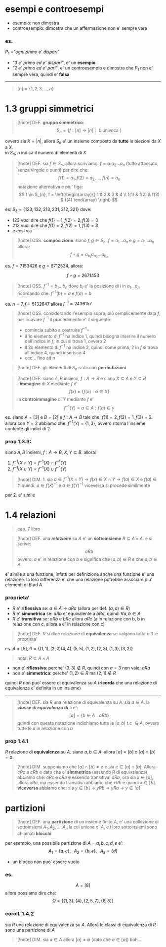 # esempi e controesempi
* esempio: non dimostra
* controesempio: dimostra che un affermazione non e' sempre vera
### es.
$P_{1}$ =*"ogni primo e' dispari"*
- *"3 e' primo ed e' dispari"*, e' un **esempio**
- *"2 e' primo ed e' pari"*, e' un controesempio e dimostra che $P_{1}$ non e' sempre vera, quindi e' **falsa**

---
> $[n] = \{1,2,3,\dots ,n\}$ 

# 1.3 gruppi simmetrici

> [!note] DEF.
> **gruppo simmetrico**:
> $$S_{n} = \{  f: [n] \to [n]: \text{ biunivoca }\}$$

ovvero sia $X = |n|$, allora $S_{n}$ e' un insieme composto da **tutte** le biezioni da $X$ a $X$.  
in $S_{n}$, $n$ indica il numero di elementi di $X$


> [!note] DEF.
 sia $f \in S_{n}$, allora scriviamo: $f = a_{1} a_{2}  \dots a_{n}$  (tutto attaccato, senza virgole o punti) per dire che:
>$$
>f(1)=a_{1}, f(2)=a_{2},\dots,f(n) = a_{n}
>$$
 > notazione alternativa e piu' figa:
 > $$
 >f \in S_{n}, f = \left(\begin{array}{}
> 1 & 2 & 3 & 4 \\
> f(1) & f(2) & f(3) & f(4)
\end{array} \right)
 $$


es: $S_{3} = \{ 123,132,213,231,312,321 \}$ 
dove:
* $123$ vuol dire che $f(1)=1, f(2)=2, f(3)=3$
* $213$ vuol dire che $f(1) = 2, f(2) = 1, f(3) = 3$
* e cosi via 

>[!note] OSS.
> **composizione**:
> siano $f,g \in S_{n}$, $f=a_{1}\dots a_{n}$ e $g=b_{1}\dots b_{n}$ allora: $$ 
> f \circ g = a_{b_{1}} a_{n_{2}} \dots a_{b_{n}} 
> $$

es.
$f=7153426$ e $g=6712534$, allora:

$$
f \circ g = 2671453
$$

>[!note] OSS.
>$f^{-1} = b_{1}\dots b_{n}$ dove $b_{i}$ e' la posizione di i in $a_{1}\dots a_{n}$
 ricordando che: $f^{-1}(b) = a$ e $f(a) = b$

es.
$n=7, f=5132647$ allora $f^{-1} = 2436157$

> [!note] OSS.
> considerando l'esempio sopra, più semplicemente data $f$, per ricavare $f^{-1}$ il procedimento e' il seguente:
> - comincia subito a costruire $f^{-1} =$
> - il 1o elemento di $f^{-1}$ ha indice 1, quindi bisogna inserire il numero dell'indice in $f$, in cui si trova 1, ovvero 2
> - il 2o elemento di $f^{-1}$ ha indice 2, quindi come prima, 2 in $f$ si trova all'indice 4, quindi inserisco 4
> - ecc... fino ad n

>[!note] DEF. 
> gli elementi di $S_{n}$ si dicono **permutazioni**

> [!note] DEF.
> siano $A,B$ insiemi, $f: A\to B$ e siano $X \subseteq A$ e $Y \subseteq B$
> l'**immagine** di $X$ mediante $f$ e' $$f(x) = \{ f(a): a \in X \}$$
> la **controimmagine** di $Y$ mediante $f$ e' $$f^{-1}(Y) = {a \in A: f(a) \in y}$$

es. 
siano $A=[3]$ e $B=[2]$ e $f: A\to B$ tale che: $f(1)=2, f(2)=1, f(3)=2$. allora con $Y = {2}$ abbiamo che: $f^{-1}(Y) = \{ 1,3 \}$, ovvero ritorna l'insieme contente gli indici di 2.

### prop 1.3.3: 
siano $A,B$ insiemi, $f:A\to B$, $X,Y \subseteq B$. allora:  
1. $f^{-1} (X \cap Y) = f^{-1}(X) \cap f^{-1}(Y)$
2. $f^{-1} (X \cup Y) = f^{-1}(X) \cup f^{-1}(Y)$

> [!note] DIM. 1.
> 	sia $a \in f^{-1}(X \cap Y) \to f(x) \in X \cap Y \to f(a) \in X \text{ e } f(a) \in Y$ quindi: $a \in f(X)^{-1} \text{ e } a \in f(Y)^{-1}$
> viceversa si procede similmente

per 2. e' simile

# 1.4 relazioni
> cap. 7 libro

>[!note] DEF.
> una ***relazione*** su $A$ e' un **sottoinsieme**  $R \subseteq A\times A$.
> e si scrive: $$aRb$$
> ovvero: $a$ e' in relazione con $b$ e significa che $(a,b)\in R$ e che $a,b \in A$

e' simile a una funzione, infatti per definizione anche una funzione e' una relazione. la loro differenza e' che una relazione potrebbe associare piu' elementi di $B$ ad $A$

### proprieta'
* $R$ e' **riflessiva** se: $a \in A$ -> $aRa$ (allora per def. $(a,a) \in R$)
* $R$ e' **simmetrica** se: $aRb$ e' equivalente a $bRa$, quindi $\forall a,b\in A$
* $R$ e' **transitiva** se: $aRb$ e $bRc$ allora $aRc$ (a in relazione con b, b in relazione con c, allora a e' in relazione con c)

>[!note] DEF.
>$R$ si dice relazione di **equivalenza** se valgono tutte e 3 le proprieta'

es.
$A = [5]$, $R = \{(1,1),(2,2)(4,4),(5,5),(1,2),(2,3),(1,3),(3,2)\}$ 
> nota: $R \subseteq A \times A$

* non e' **riflessiva**: perche' $(3,3) \not\in R$, quindi con $a=3$ non vale: $aRa$
* non e' **simmetrica**: perche' $(1,2) \in R$ ma $(2,1) \not\in R$

quindi $R$ non puo' essere di equivalenza su $A$ (**ricorda** che una relazione di equivalenza e' definita in un insieme)

---

> [!note] DEF.
> sia $R$ una relazione di equivalenza su $A$. sia $a \in A$.
> la ***classe di equivalenza di*** a e':
> $$[a] = \{ b\in A: aRb \}$$
> quindi con questa notazione indichiamo tutte le $(a,b) \text{ t.c } \in A$, ovvero tutte le $a$ in relazione con $b$


### prop 1.4.1
$R$ relazione di **equivalenza** su $A$. siano $a,b \in A$. allora $[a]=[b]$ o $[a] \cap[b]= \emptyset$.
>[!note] DIM.
> supponiamo che $[a] \cap[b] \neq \emptyset$ e sia $c \in [a] \cap [b]$. Allora $cRa$ e $cRb$ e dato che e' **simmetrica** (essendo R di equivalenza) abbiamo che: $aRc$ e $cRb$
> e essendo transitiva: $aRb$, ora sia $x \in [a]$, allora $xRa$, ma essendo transitiva abbiamo che $xRb$ e quindi $x\in[b]$. **viceversa** abbiamo che:
> sia $y \in [b]$ -> $yRb$ -> $yRa$ -> $y \in [a]$



# partizioni

>[!note] DEF.
>una **partizione** di un insieme finito $A$, e' una collezione di sottoinsiemi $A_{1},A_{2},\dots,A_{n}$ la cui unione e' $A$, e i loro sottoinsiemi sono chiamati **blocchi**

per esempio, una possibile partizione di $A = {a,b,c,d,e}$ e':
$$
A_{1} = \{ a,c \}, \;\;\; A_{2}=\{ b,e \}, \;\;\; A_{3} =\{d \}
$$
* un blocco non può' essere vuoto
### es. 
$$
A = [8]
$$
allora possiamo dire che:
$$
\Omega= \{ \{ 1,3 \}, \{ 4 \}, \{ 2,5,7 \}, \{ 6,8 \} \}
$$
### coroll. 1.4.2
sia $R$ una relazione di equivalenza su $A$. Allora le classi di equivalenza di $R$ sono una partizione di $A$

> [!note] DIM.
> sia $a \in A$ allora $[a]\neq \emptyset$ (dato che $a \in [a]$)
> boh...



